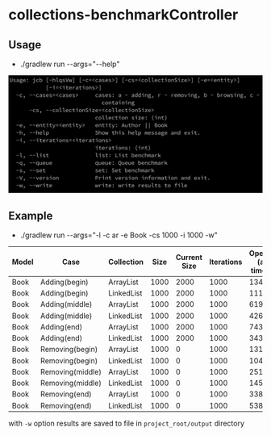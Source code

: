 # collections-benchmarkController

## Usage

- ./gradlew run --args="--help"

![usage.jpg](image/usage.png)

## Example

- ./gradlew run --args="-l -c ar -e Book -cs 1000 -i 1000 -w"

| Model | Case             | Collection | Size | Current Size | Iterations | Operation (avg) time (ns) |
|-------|------------------|------------|------|--------------|------------|---------------------------|
| Book  | Adding(begin)    | ArrayList  | 1000 | 2000         | 1000       | 1348                      |
| Book  | Adding(begin)    | LinkedList | 1000 | 2000         | 1000       | 1118                      |
| Book  | Adding(middle)   | ArrayList  | 1000 | 2000         | 1000       | 619                       |
| Book  | Adding(middle)   | LinkedList | 1000 | 2000         | 1000       | 4261                      |
| Book  | Adding(end)      | ArrayList  | 1000 | 2000         | 1000       | 743                       |
| Book  | Adding(end)      | LinkedList | 1000 | 2000         | 1000       | 343                       |
| Book  | Removing(begin)  | ArrayList  | 1000 | 0            | 1000       | 1317                      |
| Book  | Removing(begin)  | LinkedList | 1000 | 0            | 1000       | 1045                      |
| Book  | Removing(middle) | ArrayList  | 1000 | 0            | 1000       | 2518                      |
| Book  | Removing(middle) | LinkedList | 1000 | 0            | 1000       | 1454                      |
| Book  | Removing(end)    | ArrayList  | 1000 | 0            | 1000       | 338                       |
| Book  | Removing(end)    | LinkedList | 1000 | 0            | 1000       | 538                       |

with `-w` option results are saved to file in `project_root/output` directory